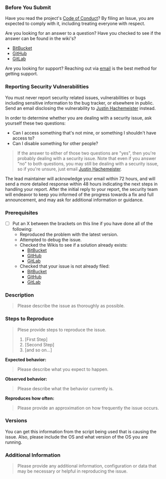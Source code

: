 ### Before You Submit

Have you read the project's [Code of Conduct](CODE_OF_CONDUCT.md)? 
By filing an Issue, you are expected to comply with it, including treating everyone with respect.

Are you looking for an answer to a question? Have you checked to see if the answer can be found in the wiki's?
* [BitBucket](https://bitbucket.org/justinhachemeister/jess/wiki/)
* [GitHub](https://github.com/justinhachemeister/jess/wiki)
* [GitLab](https://gitlab.com/justinhachemeister/jess/wikis/)

Are you looking for support?
Reaching out via [email](mailto:f204631e@opayq.com) is the best method for getting support.

### Reporting Security Vulnerabilities

You must never report security related issues, vulnerabilities or bugs including sensitive information to the bug tracker, or elsewhere in public. Send an email disclosing the vulnerability to [Justin Hachemeister](mailto:f204631e@opayq.com) instead.

In order to determine whether you are dealing with a security issue, ask yourself these two questions:
* Can I access something that's not mine, or something I shouldn't have access to?
* Can I disable something for other people?

> If the answer to either of those two questions are "yes", then you're probably dealing with a security issue. Note that even if you answer "no" to both questions, you may still be dealing with a security issue, so if you're unsure, just email [Justin Hachemeister](mailto:f204631e@opayq.com).

The lead maintainer will acknowledge your email within 72 hours, and will send a more detailed response within 48 hours indicating the next steps in handling your report. After the initial reply to your report, the security team will endeavor to keep you informed of the progress towards a fix and full announcement, and may ask for additional information or guidance.

### Prerequisites

* [ ] Put an X between the brackets on this line if you have done all of the following:
    * Reproduced the problem with the latest version.
    * Attempted to debug the issue.
    * Checked the Wikis to see if a solution already exists:
      * [BitBucket](https://bitbucket.org/justinhachemeister/jess/wiki/)
      * [GitHub](https://github.com/justinhachemeister/jess/wiki)
      * [GitLab](https://gitlab.com/justinhachemeister/jess/wikis/)
    * Checked that your issue is not already filed:
      * [BitBucket](https://bitbucket.org/justinhachemeister/jess/issues?status=open)
      * [GitHub](https://github.com/justinhachemeister/jess/issues?q=is%3Aopen)
      * [GitLab](https://gitlab.com/justinhachemeister/jess/issues)

### Description

> Please describe the issue as thoroughly as possible.

### Steps to Reproduce

> Plese provide steps to reproduce the issue.
> 1. [First Step]
> 2. [Second Step]
> 3. [and so on...]

**Expected behavior:** 

> Please describe what you expect to happen.

**Observed behavior:** 

> Please describe what the behavior currently is.

**Reproduces how often:** 

> Please provide an approximation on how frequently the issue occurs.

### Versions

You can get this information from the script being used that is causing the issue. Also, please include the OS and what version of the OS you are running.

### Additional Information

> Please provide any additional information, configuration or data that may be necessary or helpful in reproducing the issue.
